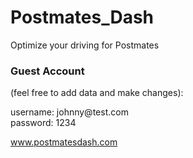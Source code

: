 # Postmates_Dash
Optimize your driving for Postmates

### Guest Account 
(feel free to add data and make changes):

username: johnny@<span></span>test.com  
password: 1234

www.postmatesdash.com
